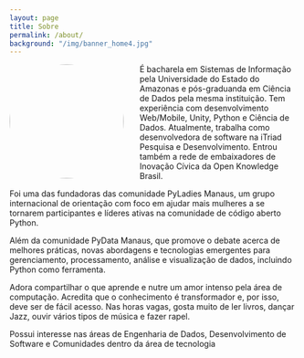 ```yaml
---
layout: page
title: Sobre
permalink: /about/
background: "/img/banner_home4.jpg"
---
```


<center><img src="{{ site.url }}{{ site.baseurl }}/img/sobre/profile.jpeg" style="width:200px; float:left; margin-right:2em; border-radius:50%"/></center>

É bacharela em Sistemas de Informação pela Universidade do Estado do Amazonas e pós-graduanda em Ciência de Dados pela mesma instituição. Tem experiência com desenvolvimento Web/Mobile, Unity, Python e Ciência de Dados. Atualmente, trabalha como desenvolvedora de software na iTriad Pesquisa e Desenvolvimento. Entrou também a rede de embaixadores de Inovação Cívica da Open Knowledge Brasil.

Foi uma das fundadoras das comunidade PyLadies Manaus, um grupo internacional de orientação com foco em ajudar mais mulheres a se tornarem participantes e líderes ativas na comunidade de código aberto Python.

Além da comunidade PyData Manaus, que promove o debate acerca de melhores práticas, novas abordagens e tecnologias emergentes para gerenciamento, processamento, análise e visualização de dados, incluindo Python como ferramenta.

Adora compartilhar o que aprende e nutre um amor intenso pela área de computação. Acredita que o conhecimento é transformador e, por isso, deve ser de fácil acesso. Nas horas vagas, gosta muito de ler livros, dançar Jazz, ouvir vários tipos de música e fazer rapel.

Possui interesse nas áreas de Engenharia de Dados, Desenvolvimento de Software e Comunidades dentro da área de tecnologia
